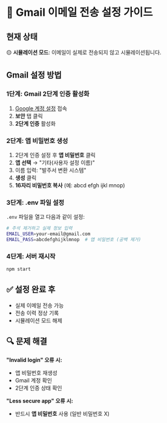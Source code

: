 # 📧 Gmail 이메일 전송 설정 가이드

## 현재 상태
🟡 **시뮬레이션 모드**: 이메일이 실제로 전송되지 않고 시뮬레이션됩니다.

## Gmail 설정 방법

### 1단계: Gmail 2단계 인증 활성화
1. [Google 계정 설정](https://myaccount.google.com/) 접속
2. **보안** 탭 클릭
3. **2단계 인증** 활성화

### 2단계: 앱 비밀번호 생성
1. 2단계 인증 설정 후 **앱 비밀번호** 클릭
2. **앱 선택** → "기타(사용자 설정 이름)"
3. 이름 입력: "발주서 변환 시스템"
4. **생성** 클릭
5. **16자리 비밀번호 복사** (예: abcd efgh ijkl mnop)

### 3단계: .env 파일 설정
`.env` 파일을 열고 다음과 같이 설정:

```bash
# 주석 제거하고 실제 정보 입력
EMAIL_USER=your-email@gmail.com
EMAIL_PASS=abcdefghijklmnop  # 앱 비밀번호 (공백 제거)
```

### 4단계: 서버 재시작
```bash
npm start
```

## ✅ 설정 완료 후
- 실제 이메일 전송 가능
- 전송 이력 정상 기록
- 시뮬레이션 모드 해제

## 🔍 문제 해결
**"Invalid login" 오류 시:**
- 앱 비밀번호 재생성
- Gmail 계정 확인
- 2단계 인증 상태 확인

**"Less secure app" 오류 시:**
- 반드시 **앱 비밀번호** 사용 (일반 비밀번호 X) 
